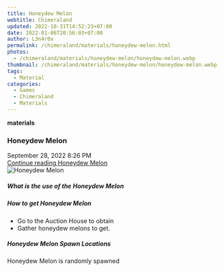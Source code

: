```yaml
---
title: Honeydew Melon
webtitle: Chimeraland
updated: 2022-10-31T14:52:23+07:00
date: 2022-01-06T20:56:03+07:00
author: L3n4r0x
permalink: /chimeraland/materials/honeydew-melon.html
photos:
  - /chimeraland/materials/honeydew-melon/honeydew-melon.webp
thumbnail: /chimeraland/materials/honeydew-melon/honeydew-melon.webp
tags:
  - Material
categories:
  - Games
  - Chimeraland
  - Materials
---
```


<section id="bootstrap-wrapper"><link rel="stylesheet" href="https://cdn.statically.io/gh/dimaslanjaka/Web-Manajemen/40ac3225/css/bootstrap-4.5-wrapper.css"/><div class="row g-0 border rounded overflow-hidden flex-md-row mb-4 shadow-sm position-relative"><div class="col p-4 d-flex flex-column position-static"><strong class="d-inline-block mb-2 text-success">materials</strong><h3 class="mb-0">Honeydew Melon</h3><div class="mb-1 text-muted">September 28, 2022 8:26 PM</div><a href="#" class="stretched-link d-none">Continue reading Honeydew Melon</a></div><div class="col-auto d-none d-lg-block"><img src="/chimeraland/materials/honeydew-melon/honeydew-melon.webp" alt="Honeydew Melon"/></div></div><div class="row"><div class="col-lg-6 col-12 mb-2"><div class="card"><div class="card-body"><h5 class="card-title">What is the use of the Honeydew Melon</h5><div class="card-text"><ul></ul></div></div></div></div><div class="col-lg-6 col-12 mb-2"><div class="card"><div class="card-body"><h5 class="card-title">How to get Honeydew Melon</h5><div class="card-text"><ul><li>Go to the Auction House to obtain</li><li>Gather honeydew melons to get.</li></ul></div></div></div></div><div class="col-12 mb-2"><h5>Honeydew Melon Spawn Locations</h5><p>Honeydew Melon is randomly spawned</p></div></div></section>